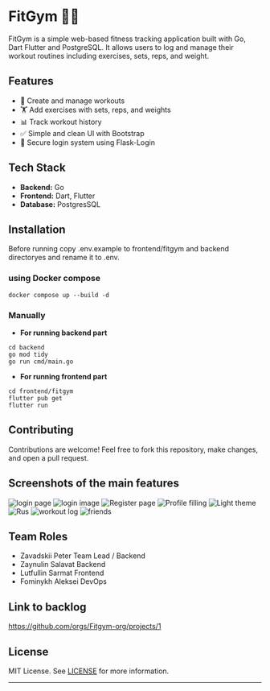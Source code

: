 # FitGym 🏋️‍♂️

FitGym is a simple web-based fitness tracking application built with Go, Dart Flutter and PostgreSQL. It allows users to log and manage their workout routines including exercises, sets, reps, and weight.

## Features

* 📝 Create and manage workouts
* 🏋️ Add exercises with sets, reps, and weights
* 📊 Track workout history
* ✅ Simple and clean UI with Bootstrap
* 🔐 Secure login system using Flask-Login

## Tech Stack

* **Backend:** Go
* **Frontend:** Dart, Flutter
* **Database:** PostgresSQL

## Installation

Before running copy .env.example to frontend/fitgym and backend directoryes and rename it to .env.

### using Docker compose 

```
docker compose up --build -d
```

### Manually
- **For running backend part**

```
cd backend
go mod tidy
go run cmd/main.go
```
- **For running frontend part**

```
cd frontend/fitgym
flutter pub get
flutter run
```

## Contributing

Contributions are welcome! Feel free to fork this repository, make changes, and open a pull request.

## Screenshots of the main features

![login page](ReadmeData/login%20page.png)
![login image](ReadmeData/login%20image.png)
![Register page](ReadmeData/register%20page.png)
![Profile filling](ReadmeData/Proflie%20filling.png)
![Light theme](ReadmeData/Light%20theme.png)
![Rus](ReadmeData/russian.png)
![workout log](ReadmeData/workout%20log.png)
![friends](ReadmeData/Frinds%20page.png)


## Team Roles

- Zavadskii Peter Team Lead / Backend
- Zaynulin Salavat Backend
- Lutfullin Sarmat Frontend
- Fominykh Aleksei DevOps

## Link to backlog

https://github.com/orgs/Fitgym-org/projects/1


## License

MIT License. See [LICENSE](LICENSE) for more information.

---
